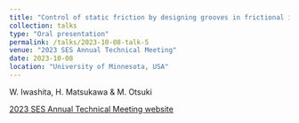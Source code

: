 ```yaml
---
title: "Control of static friction by designing grooves in frictional interface"
collection: talks
type: "Oral presentation"
permalink: /talks/2023-10-08-talk-5
venue: "2023 SES Annual Technical Meeting"
date: 2023-10-08
location: "University of Minnesota, USA"
---
```

W. Iwashita, H. Matsukawa & M. Otsuki

[2023 SES Annual Technical Meeting website](https://2023ses.com/)
